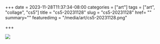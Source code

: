 +++
date = 2023-11-28T11:37:34-08:00
categories = ["art"]
tags = ["art", "collage", "cs5"]
title = "cs5-20231128"
slug = "cs5-20231128"
href= ""
summary=""
featuredimg = "/media/art/cs5-20231128.png"

+++

<img src="/media/art/cs5-20231128.png" />
